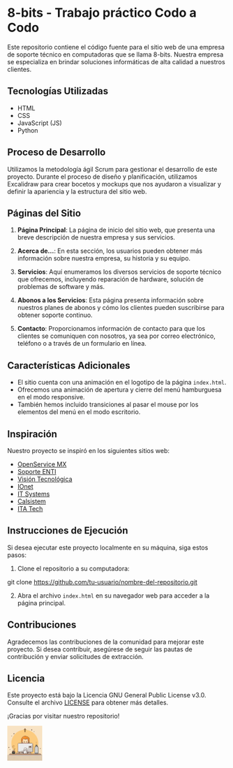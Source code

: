 # 8-bits - Trabajo práctico Codo a Codo

Este repositorio contiene el código fuente para el sitio web de una empresa de soporte técnico en computadoras que se llama 8-bits. Nuestra empresa se especializa en brindar soluciones informáticas de alta calidad a nuestros clientes.

## Tecnologías Utilizadas

- HTML
- CSS
- JavaScript (JS)
- Python

## Proceso de Desarrollo

Utilizamos la metodología ágil Scrum para gestionar el desarrollo de este proyecto. Durante el proceso de diseño y planificación, utilizamos Excalidraw para crear bocetos y mockups que nos ayudaron a visualizar y definir la apariencia y la estructura del sitio web.

## Páginas del Sitio

1. **Página Principal**: La página de inicio del sitio web, que presenta una breve descripción de nuestra empresa y sus servicios.

2. **Acerca de...**: En esta sección, los usuarios pueden obtener más información sobre nuestra empresa, su historia y su equipo.

3. **Servicios**: Aquí enumeramos los diversos servicios de soporte técnico que ofrecemos, incluyendo reparación de hardware, solución de problemas de software y más.

4. **Abonos a los Servicios**: Esta página presenta información sobre nuestros planes de abonos y cómo los clientes pueden suscribirse para obtener soporte continuo.

5. **Contacto**: Proporcionamos información de contacto para que los clientes se comuniquen con nosotros, ya sea por correo electrónico, teléfono o a través de un formulario en línea.

## Características Adicionales

- El sitio cuenta con una animación en el logotipo de la página `index.html`.
- Ofrecemos una animación de apertura y cierre del menú hamburguesa en el modo responsive.
- También hemos incluido transiciones al pasar el mouse por los elementos del menú en el modo escritorio.

## Inspiración

Nuestro proyecto se inspiró en los siguientes sitios web:

- [OpenService MX](https://openservice.mx/soporte-tecnico-de-ti/)
- [Soporte ENTI](https://soporteenti.com/)
- [Visión Tecnológica](https://visiontecnologica.com.ar/soporte-tecnico-para-pymes/)
- [IOnet](https://www.ionet.cl/servicios-informaticos)
- [IT Systems](https://it-systems.com.co/soporte-tecnico-ti-corporativo/)
- [Calsistem](https://www.calsistem.com.ar/soporte-tecnico-informatico.php)
- [ITA Tech](https://ita.tech/soporte-tecnico-para-empresas)

## Instrucciones de Ejecución

Si desea ejecutar este proyecto localmente en su máquina, siga estos pasos:

1. Clone el repositorio a su computadora:

git clone https://github.com/tu-usuario/nombre-del-repositorio.git


2. Abra el archivo `index.html` en su navegador web para acceder a la página principal.

## Contribuciones

Agradecemos las contribuciones de la comunidad para mejorar este proyecto. Si desea contribuir, asegúrese de seguir las pautas de contribución y enviar solicitudes de extracción.

## Licencia

Este proyecto está bajo la Licencia GNU General Public License v3.0. Consulte el archivo [LICENSE](LICENSE) para obtener más detalles.

¡Gracias por visitar nuestro repositorio!

<img src="./assets/images/logo.webp" height=80px>
